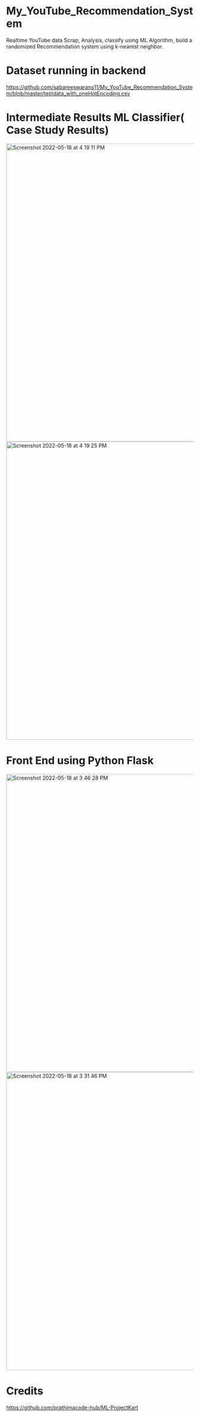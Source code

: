 # My_YouTube_Recommendation_System
Realtime YouTube data Scrap, Analysis, classify using ML Algorithm, build a randomized Recommendation system using k-nearest neighbor.

# Dataset running in backend 
https://github.com/sabareeswarans11/My_YouTube_Recommendation_System/blob/master/testdata_with_oneHotEncoding.csv

# Intermediate Results ML Classifier( Case Study Results) 
<img width="800" alt="Screenshot 2022-05-18 at 4 19 11 PM" src="https://user-images.githubusercontent.com/94094997/169148825-a7ad81e6-231f-4ddb-9df9-d3bfca01a924.png">

<img width="800" alt="Screenshot 2022-05-18 at 4 19 25 PM" src="https://user-images.githubusercontent.com/94094997/169148880-03a74d9b-e7ce-440d-a1b8-8469e34767c0.png">



# Front End using Python Flask
<img width="800" alt="Screenshot 2022-05-18 at 3 46 28 PM" src="https://user-images.githubusercontent.com/94094997/169143465-568148c9-5350-42c2-a1a3-99186f080587.png">



<img width="800" alt="Screenshot 2022-05-18 at 3 31 46 PM" src="https://user-images.githubusercontent.com/94094997/169142868-64128aec-1704-4ab8-a5cd-fcd2e194ac2c.png">


# Credits 
https://github.com/prathimacode-hub/ML-ProjectKart

